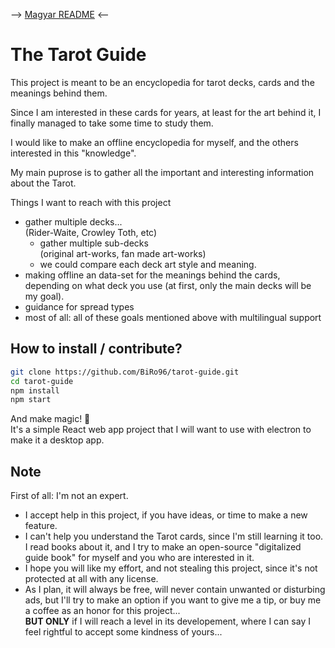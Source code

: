 --> [Magyar README](README_HUN.md) <--
# The Tarot Guide

This project is meant to be an encyclopedia for tarot decks, cards and the meanings behind them.

Since I am interested in these cards for years, at least for the art behind it, I finally managed to take some time to study them.

I would like to make an offline encyclopedia for myself, and the others interested in this "knowledge".

My main puprose is to gather all the important and interesting information about the Tarot.

Things I want to reach with this project
- gather multiple decks...  
 (Rider-Waite, Crowley Toth, etc)
    - gather multiple sub-decks  
    (original art-works, fan made art-works)
    - we could compare each deck art style and meaning.
- making offline an data-set for the meanings behind the cards, depending on what deck you use (at first, only the main decks will be my goal).
- guidance for spread types
- most of all: all of these goals mentioned above with multilingual support

## How to install / contribute? 
````bash
git clone https://github.com/BiRo96/tarot-guide.git
cd tarot-guide
npm install
npm start
````
And make magic! :sparkler:  
It's a simple React web app project that I will want to use with electron to make it a desktop app.

## Note
First of all: I'm not an expert.
- I accept help in this project, if you have ideas, or time to make a new feature.
- I can't help you understand the Tarot cards, since I'm still learning it too. I read books about it, and I try to make an open-source "digitalized guide book" for myself and you who are interested in it.
- I hope you will like my effort, and not stealing this project, since it's not protected at all with any license.
- As I plan, it will always be free, will never contain unwanted or disturbing ads, but I'll try to make an option if you want to give me a tip, or buy me a coffee as an honor for this project...  
**BUT ONLY** if I will reach a level in its developement, where I can say I feel rightful to accept some kindness of yours...  
